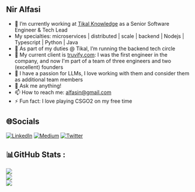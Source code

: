 ## Nir Alfasi

- 🔭 I’m currently working at [Tikal Knowledge](https://www.tikalk.com/) as a Senior Software Engineer & Tech Lead
- My specialties: microservices | distributed | scale | backend | Nodejs | Typescript | Python | Java
- 🌱 As part of my duties @ Tikal, I’m running the backend tech circle
- 👯 My current client is [truvify.com](https://truvify.com): I was the first engineer in the company, and now I'm part of a team of three engineers and two (excellent) founders
- 🤔 I have a passion for LLMs, I love working with them and consider them as additional team members
- 💬 Ask me anything!
- 📫 How to reach me: [alfasin@gmail.com](mailto:alfasin@gmail.com)
- ⚡ Fun fact: I love playing CSGO2 on my free time

## 🌐Socials
[![LinkedIn](https://img.shields.io/badge/LinkedIn-%230077B5.svg?logo=linkedin&logoColor=white)](https://www.linkedin.com/in/alfasin/) 
[![Medium](https://img.shields.io/badge/Medium-12100E?logo=medium&logoColor=white)]([https://medium.com/@DevelopingGamer](https://medium.com/@alfasin)) 
[![Twitter](https://img.shields.io/badge/Twitter-1DA1F2?logo=twitter&logoColor=white)]([https://medium.com/@DevelopingGamer](https://x.com/niralfasi)) 


## 📊GitHub Stats :
![](https://github-readme-stats.vercel.app/api?username=alfasin&theme=radical&hide_border=false&include_all_commits=true&count_private=true)<br/>
![](https://github-readme-streak-stats.herokuapp.com/?user=alfasin&theme=radical&hide_border=false)<br/>
![](https://github-readme-stats.vercel.app/api/top-langs/?username=alfasin&theme=radical&hide_border=false&include_all_commits=false&count_private=true&layout=compact)
